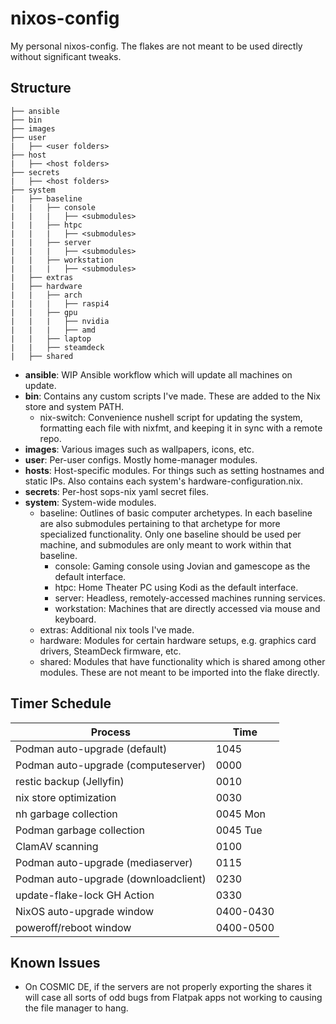 # nixos-config

My personal nixos-config. The flakes are not meant to be used directly without significant tweaks.

## Structure

```
├── ansible
├── bin
├── images
├── user
|   ├── <user folders>
├── host
|   ├── <host folders>
├── secrets
|   ├── <host folders>
├── system
|   ├── baseline
|   |   ├── console
|   |   |   ├── <submodules>
|   |   ├── htpc
|   |   |   ├── <submodules>
|   |   ├── server
|   |   |   ├── <submodules>
|   |   ├── workstation
|   |   |   ├── <submodules>
|   ├── extras
|   ├── hardware
|   |   ├── arch
|   |   |   ├── raspi4
|   |   ├── gpu
|   |   |   ├── nvidia
|   |   |   ├── amd
|   |   ├── laptop
|   |   ├── steamdeck
|   ├── shared
```

- **ansible**: WIP Ansible workflow which will update all machines on update.
- **bin**: Contains any custom scripts I've made. These are added to the Nix store and system PATH.
  - nix-switch: Convenience nushell script for updating the system, formatting each file with nixfmt, and keeping it in sync with a remote repo.
- **images**: Various images such as wallpapers, icons, etc.
- **user**: Per-user configs. Mostly home-manager modules.
- **hosts**: Host-specific modules. For things such as setting hostnames and static IPs. Also contains each system's hardware-configuration.nix.
- **secrets**: Per-host sops-nix yaml secret files.
- **system**: System-wide modules.
  - baseline: Outlines of basic computer archetypes. In each baseline are also submodules pertaining to that archetype for more specialized functionality. Only one baseline should be used per machine, and submodules are only meant to work within that baseline.
    - console: Gaming console using Jovian and gamescope as the default interface.
    - htpc: Home Theater PC using Kodi as the default interface.
    - server: Headless, remotely-accessed machines running services.
    - workstation: Machines that are directly accessed via mouse and keyboard.
  - extras: Additional nix tools I've made.
  - hardware: Modules for certain hardware setups, e.g. graphics card drivers, SteamDeck firmware, etc.
  - shared: Modules that have functionality which is shared among other modules. These are not meant to be imported into the flake directly.

## Timer Schedule

| Process                             | Time      |
| ----------------------------------- | --------- |
| Podman auto-upgrade (default)       | 1045      |
| Podman auto-upgrade (computeserver) | 0000      |
| restic backup (Jellyfin)            | 0010      |
| nix store optimization              | 0030      |
| nh garbage collection               | 0045 Mon  |
| Podman garbage collection           | 0045 Tue  |
| ClamAV scanning                     | 0100      |
| Podman auto-upgrade (mediaserver)   | 0115      |
| Podman auto-upgrade (downloadclient)| 0230      |
| update-flake-lock GH Action         | 0330      |
| NixOS auto-upgrade window           | 0400-0430 |
| poweroff/reboot window              | 0400-0500 |

## Known Issues

- On COSMIC DE, if the servers are not properly exporting the shares it will case all sorts of odd bugs from Flatpak apps not working to causing the file manager to hang.


